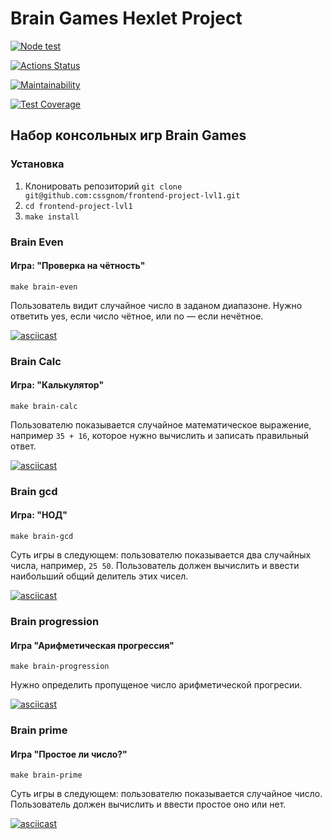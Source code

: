 # Brain Games Hexlet Project

[![Node test](https://github.com/cssgnom/frontend-project-lvl1/actions/workflows/test.yml/badge.svg)](https://github.com/cssgnom/frontend-project-lvl1/actions/workflows/test.yml)

[![Actions Status](https://github.com/cssgnom/frontend-project-lvl1/workflows/hexlet-check/badge.svg)](https://github.com/cssgnom/frontend-project-lvl1/actions)

[![Maintainability](https://api.codeclimate.com/v1/badges/a99a88d28ad37a79dbf6/maintainability)](https://codeclimate.com/github/codeclimate/codeclimate/maintainability)

[![Test Coverage](https://api.codeclimate.com/v1/badges/a99a88d28ad37a79dbf6/test_coverage)](https://codeclimate.com/github/codeclimate/codeclimate/test_coverage)

## Набор консольных игр Brain Games

### Установка

1. Клонировать репозиторий `git clone git@github.com:cssgnom/frontend-project-lvl1.git`
2. `cd frontend-project-lvl1`
3. `make install`

### Brain Even

#### Игра: "Проверка на чётность"

`make brain-even`

Пользователь видит случайное число в заданом диапазоне. Нужно ответить yes, если число чётное, или no — если нечётное.

[![asciicast](https://asciinema.org/a/SevoxeVmPD3Nr2R0TQI9bOYr3.svg)](https://asciinema.org/a/SevoxeVmPD3Nr2R0TQI9bOYr3)

### Brain Calc

#### Игра: "Калькулятор"

`make brain-calc`

Пользователю показывается случайное математическое выражение, например `35 + 16`, которое нужно вычислить и записать правильный ответ.

[![asciicast](https://asciinema.org/a/cVs6UsNrrrGCGbn3JgymUDQFC.svg)](https://asciinema.org/a/cVs6UsNrrrGCGbn3JgymUDQFC)

### Brain gcd

#### Игра: "НОД"

`make brain-gcd`

Суть игры в следующем: пользователю показывается два случайных числа, например, `25 50`. Пользователь должен вычислить и ввести наибольший общий делитель этих чисел.

[![asciicast](https://asciinema.org/a/Fxr2knyx3b2wWj4yhMuWBHgx2.svg)](https://asciinema.org/a/Fxr2knyx3b2wWj4yhMuWBHgx2)

### Brain progression

#### Игра "Арифметическая прогрессия"

`make brain-progression`

Нужно определить пропущеное число арифметической прогресии.

[![asciicast](https://asciinema.org/a/RIaI0U4SqWP4WzRNj89eCVlcr.svg)](https://asciinema.org/a/RIaI0U4SqWP4WzRNj89eCVlcr)

### Brain prime

#### Игра "Простое ли число?"

`make brain-prime`

Суть игры в следующем: пользователю показывается случайное число. Пользователь должен вычислить и ввести простое оно или нет.

[![asciicast](https://asciinema.org/a/wrXAb86T9t35vEJEdf7vFoNwf.svg)](https://asciinema.org/a/wrXAb86T9t35vEJEdf7vFoNwf)
